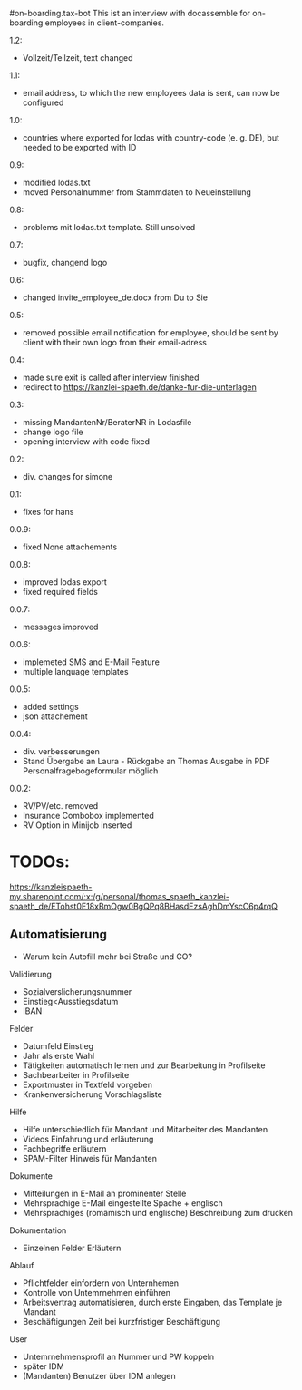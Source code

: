 #on-boarding.tax-bot
This ist an interview with docassemble for on-boarding employees in client-companies. 

1.2:
- Vollzeit/Teilzeit, text changed

1.1:
- email address, to which the new employees data is sent, can now be configured

1.0:
- countries where exported for lodas with country-code (e. g. DE), but needed to be exported with ID

0.9:
- modified lodas.txt
- moved Personalnummer from Stammdaten to Neueinstellung

0.8:
- problems mit lodas.txt template. Still unsolved

0.7:
- bugfix, changend logo

0.6:
- changed invite_employee_de.docx from Du to Sie

0.5:
- removed possible email notification for employee, should be sent by client with their own logo from their email-adress

0.4:
- made sure exit is called after interview finished
- redirect to https://kanzlei-spaeth.de/danke-fur-die-unterlagen

0.3:
- missing MandantenNr/BeraterNR in Lodasfile
- change logo file
- opening interview with code fixed

0.2:
- div. changes for simone

0.1:
- fixes for hans

0.0.9:
- fixed None attachements

0.0.8:
- improved lodas export
- fixed required fields

0.0.7:
- messages improved

0.0.6:
- implemeted SMS and E-Mail Feature
- multiple language templates

0.0.5:
- added settings
- json attachement

0.0.4:
- div. verbesserungen
- Stand Übergabe an Laura - Rückgabe an Thomas Ausgabe in PDF Personalfragebogeformular möglich

0.0.2: 
- RV/PV/etc. removed
- Insurance Combobox implemented
- RV Option in Minijob inserted

# TODOs:

https://kanzleispaeth-my.sharepoint.com/:x:/g/personal/thomas_spaeth_kanzlei-spaeth_de/ETohst0E18xBmOgw0BgQPq8BHasdEzsAghDmYscC6p4rqQ

## Automatisierung
- Warum kein Autofill mehr bei Straße und CO?

Validierung
- Sozialverslicherungsnummer
- Einstieg<Ausstiegsdatum
- IBAN

Felder
- Datumfeld Einstieg
- Jahr als erste Wahl
- Tätigkeiten automatisch lernen und zur Bearbeitung in Profilseite
- Sachbearbeiter in Profilseite
- Exportmuster in Textfeld vorgeben
- Krankenversicherung Vorschlagsliste

Hilfe
- Hilfe unterschiedlich für Mandant und Mitarbeiter des Mandanten
- Videos Einfahrung und erläuterung
- Fachbegriffe erläutern
- SPAM-Filter Hinweis für Mandanten

Dokumente
- Mitteilungen in E-Mail an prominenter Stelle
- Mehrsprachige E-Mail eingestellte Spache + englisch
- Mehrsprachiges (romämisch und englische) Beschreibung zum drucken

Dokumentation
  - Einzelnen Felder Erläutern

Ablauf
  - Pflichtfelder einfordern von Unternhemen
  - Kontrolle von Untemrnehmen einführen
  - Arbeitsvertrag automatisieren, durch erste Eingaben, das Template je Mandant
  - Beschäftigungen Zeit bei kurzfristiger Beschäftigung

User
  - Untemrnehmensprofil an Nummer und PW koppeln
  - später IDM 
  - (Mandanten) Benutzer über IDM anlegen


